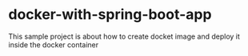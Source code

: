 # docker-with-spring-boot-app
This sample project is about how to create docket image and deploy it inside the docker container
